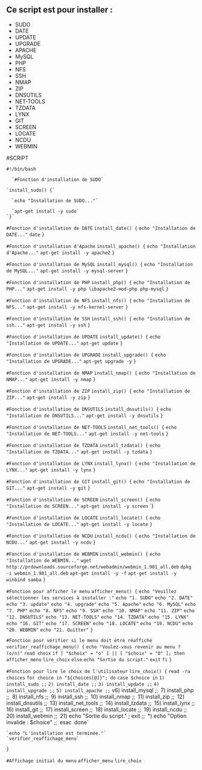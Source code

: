## Ce script est pour installer :
- SUDO
- DATE
- UPDATE
- UPGRADE
- APACHE
- MySQL
- PHP
- NFS
- SSH
- NMAP
- ZIP
- DNSUTILS
- NET-TOOLS
- TZDATA
- LYNX
- GIT
- SCREEN
- LOCATE
- NCDU
- WEBMIN

#SCRIPT

`#!/bin/bash`

      `#Fonction d'installation de SUDO`
  
    `install_sudo() {`

      `echo "Installation de SUDO..."`
    
      `apt-get install -y sudo`
    `}`

`#Fonction d'installation de DATE`
`install_date() {`
    `echo "Installation de DATE..."`
    `date`
`}`

`#Fonction d'installation d'Apache`
`install_apache() {`
    `echo "Installation d'Apache..."`
    `apt-get install -y apache2`
`}`

`#Fonction d'installation de MySQL`
`install_mysql() {`
    `echo "Installation de MySQL..."`
    `apt-get install -y mysql-server`
`}`

`#Fonction d'installation de PHP`
`install_php() {`
    `echo "Installation de PHP..."`
    `apt-get install -y php libapache2-mod-php php-mysql`
`}`

`#Fonction d'installation de NFS`
`install_nfs() {`
    `echo "Installation de NFS..."`
    `apt-get install -y nfs-kernel-server`
`}`

`#Fonction d'installation de SSH`
`install_ssh() {`
    `echo "Installation de ssh..."`
    `apt-get install -y ssh`
`}`


`#Fonction d'installation de UPDATE`
`install_update() {`
    `echo "Installation de UPDATE..."`
    `apt-get update`
`}`

`#Fonction d'installation de UPGRADE`
`install_upgrade() {`
    `echo "Installation de UPGRADE..."`
    `apt-get upgrade -y`
`}`

`#Fonction d'installation de NMAP`
`install_nmap() {`
    `echo "Installation de NMAP..."`
    `apt-get install -y nmap`
`}`

`#Fonction d'installation de ZIP`
`install_zip() {`
    `echo "Installation de ZIP..."`
    `apt-get install -y zip`
`}`

`#Fonction d'installation de DNSUTILS`
`install_dnsutils() {`
    `echo "Installation de DNSUTILS..."`
    `apt-get install -y dnsutils`
`}`

`#Fonction d'installation de NET-TOOLS`
`install_net_tools() {`
    `echo "Installation de NET-TOOLS..."`
    `apt-get install -y net-tools`
`}`

`#Fonction d'installation de TZDATA`
`install_tzdata() {`
    `echo "Installation de TZDATA..."`
    `apt-get install -y tzdata`
`}`

`#Fonction d'installation de LYNX`
`install_lynx() {`
    `echo "Installation de LYNX..."`
    `apt-get install -y lynx`
`}`

`#Fonction d'installation de GIT`
`install_git() {`
    `echo "Installation de GIT..."`
    `apt-get install -y git`
`}`

`#Fonction d'installation de SCREEN`
`install_screen() {`
    `echo "Installation de SCREEN..."`
    `apt-get install -y screen`
`}

`#Fonction d'installation de LOCATE`
`install_locate() {`
    `echo "Installation de LOCATE..."`
    `apt-get install -y locate`
`}`

`#Fonction d'installation de NCDU`
`install_ncdu() {`
    `echo "Installation de NCDU..."`
    `apt-get install -y ncdu`
`}`

`#Fonction d'installation de WEBMIN`
`install_webmin() {`
   `echo "Installation de WEBMIN..."`
   `wget http://prdownloads.sourceforge.net/webadmin/webmin_1.981_all.deb`
    `dpkg -i webmin_1.981_all.deb`
    `apt-get install -y -f`
    `apt-get install -y winbind samba`
`}`

`#Fonction pour afficher le menu`
`afficher_menu() {`
    `echo "Veuillez sélectionner les services à installer :"`
    `echo "1. SUDO"`
    `echo "2. DATE"`
    `echo "3. update"`
    `echo "4. upgrade"`
    `echo "5. Apache"`
    `echo "6. MySQL"`
    `echo "7. PHP"`
    `echo "8. NFS"`
    `echo "9. SSH"`
    `echo "10. NMAP"`
    `echo "11. ZIP"`
    `echo "12. DNSUTILS"`
    `echo "13. NET-TOOLS"`
    `echo "14. TZDATA"`
    `echo "15. LYNX"`
    `echo "16. GIT"`
    `echo "17. SCREEN"`
    `echo "18. LOCATE"`
    `echo "19. NCDU"`
    `echo "20. WEBMIN"`
    `echo "21. Quitter"`
`}`

`#Fonction pour vérifier si le menu doit être réaffiché`
`verifier_reaffichage_menu() {`
    `echo "Voulez-vous revenir au menu ? (o/n)"`
    `read choix`
    `if [ "$choix" = "o" ] || [ "$choix" = "O" ]; then`
        `afficher_menu`
        `lire_choix`
    `else`
        `echo "Sortie du script."`
        `exit`
    `fi`
`}`

`#Fonction pour lire le choix de l'utilisateur`
`lire_choix() {`
    `read -ra choices`
    `for choice in "${choices[@]}"; do`
        `case $choice in`
            `1) install_sudo ;;`
            `2) install_date ;;`
            `3) install_update ;;`
            `4) install_upgrade ;;`
            `5) install_apache ;;`
            v6) install_mysql ;;`
            `7) install_php ;;`
            `8) install_nfs ;;`
            `9) install_ssh ;;`
            `10) install_nmap ;;`
            `11) install_zip ;;`
            `12) install_dnsutils ;;`
            `13) install_net_tools ;;`
            `14) install_tzdata ;;`
            `15) install_lynx ;;`
            `16) install_git ;;`
            `17) install_screen ;;`
            `18) install_locate ;;`
            `19) install_ncdu ;;`
            `20) install_webmin ;;`
            `21) echo "Sortie du script." ; exit ;;`
            `*) echo "Option invalide : $choice" ;;`
        `esac`
    `done`

    `echo "L'installation est terminée."`
    `verifier_reaffichage_menu`
`}`

`#Affichage initial du menu`
`afficher_menu`
`lire_choix`
